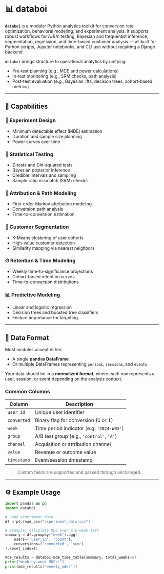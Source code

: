 # 📊 databoi

**`databoi`** is a modular Python analytics toolkit for conversion rate optimization, behavioral modeling, and experiment analysis. It supports robust workflows for A/B/n testing, Bayesian and frequentist inference, segmentation, regression, and time-based customer analysis — all built for Python scripts, Jupyter notebooks, and CLI use without requiring a Django backend.

`databoi` brings structure to operational analytics by unifying:
- Pre-test planning (e.g., MDE and power calculations)
- In-test monitoring (e.g., SRM checks, path analysis)
- Post-test evaluation (e.g., Bayesian lifts, decision trees, cohort-based metrics)

---

## 🔧 Capabilities

### 📐 Experiment Design
- Minimum detectable effect (MDE) estimation
- Duration and sample size planning
- Power curves over time

### 🧪 Statistical Testing
- Z-tests and Chi-squared tests
- Bayesian posterior inference
- Credible intervals and sampling
- Sample ratio mismatch (SRM) checks

### 🧭 Attribution & Path Modeling
- First-order Markov attribution modeling
- Conversion path analysis
- Time-to-conversion estimation

### 👥 Customer Segmentation
- K-Means clustering of user cohorts
- High-value customer detection
- Similarity mapping via nearest neighbors

### ⏱ Retention & Time Modeling
- Weekly time-to-significance projections
- Cohort-based retention curves
- Time-to-conversion distributions

### 📊 Predictive Modeling
- Linear and logistic regression
- Decision trees and boosted tree classifiers
- Feature importance for targeting

---

## 📁 Data Format

Most modules accept either:
- A single **pandas DataFrame**
- Or multiple DataFrames representing `persons`, `sessions`, and `events`

Your data should be in a **normalized format**, where each row represents a user, session, or event depending on the analysis context.

### Common Columns
| Column         | Description                                  |
|----------------|----------------------------------------------|
| `user_id`      | Unique user identifier                       |
| `converted`    | Binary flag for conversion (0 or 1)          |
| `week`         | Time period indicator (e.g. `'2024-W03'`)    |
| `group`        | A/B test group (e.g., `'control'`, `'A'`)    |
| `channel`      | Acquisition or attribution channel           |
| `value`        | Revenue or outcome value                     |
| `timestamp`    | Event/session timestamp                      |

> Custom fields are supported and passed through unchanged.

---

## ⚙️ Example Usage

```python
import pandas as pd
import databoi

# Load experiment data
df = pd.read_csv("experiment_data.csv")

# Example: calculate MDE over a 6-week test
summary = df.groupby("week").agg(
    users=('user_id', 'count'),
    conversions=('converted', 'sum')
).reset_index()

mde_results = databoi.mde_time_table(summary, total_weeks=6)
print("Week-by-week MDEs:")
print(mde_results["weekly_mdes"])
